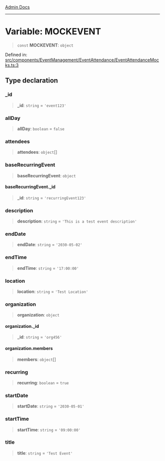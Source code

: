 [Admin Docs](/)

***

# Variable: MOCKEVENT

> `const` **MOCKEVENT**: `object`

Defined in: [src/components/EventManagement/EventAttendance/EventAttendanceMocks.ts:3](https://github.com/PalisadoesFoundation/talawa-admin/blob/main/src/components/EventManagement/EventAttendance/EventAttendanceMocks.ts#L3)

## Type declaration

### \_id

> **\_id**: `string` = `'event123'`

### allDay

> **allDay**: `boolean` = `false`

### attendees

> **attendees**: `object`[]

### baseRecurringEvent

> **baseRecurringEvent**: `object`

#### baseRecurringEvent.\_id

> **\_id**: `string` = `'recurringEvent123'`

### description

> **description**: `string` = `'This is a test event description'`

### endDate

> **endDate**: `string` = `'2030-05-02'`

### endTime

> **endTime**: `string` = `'17:00:00'`

### location

> **location**: `string` = `'Test Location'`

### organization

> **organization**: `object`

#### organization.\_id

> **\_id**: `string` = `'org456'`

#### organization.members

> **members**: `object`[]

### recurring

> **recurring**: `boolean` = `true`

### startDate

> **startDate**: `string` = `'2030-05-01'`

### startTime

> **startTime**: `string` = `'09:00:00'`

### title

> **title**: `string` = `'Test Event'`
